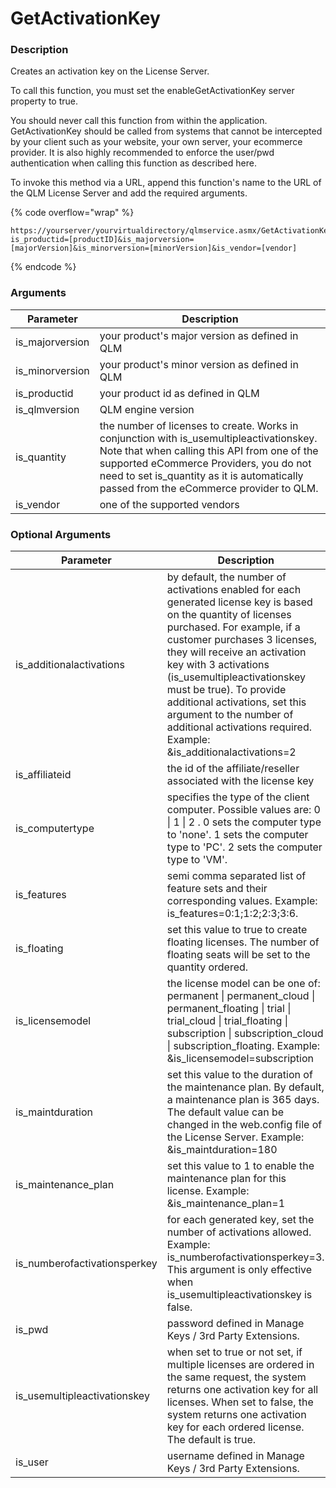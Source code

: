 # GetActivationKey

### Description

Creates an activation key on the License Server.

To call this function, you must set the enableGetActivationKey server property to true.

You should never call this function from within the application. GetActivationKey should be called from systems that cannot be intercepted by your client such as your website, your own server, your ecommerce provider. It is also highly recommended to enforce the user/pwd authentication when calling this function as described here.

To invoke this method via a URL, append this function's name to the URL of the QLM License Server and add the required arguments.

{% code overflow="wrap" %}
```http
https://yourserver/yourvirtualdirectory/qlmservice.asmx/GetActivationKey?is_productid=[productID]&is_majorversion=[majorVersion]&is_minorversion=[minorVersion]&is_vendor=[vendor]
```
{% endcode %}

### Arguments

| Parameter        | Description                                                                                                                                                                                                                                                                     |
| ---------------- | ------------------------------------------------------------------------------------------------------------------------------------------------------------------------------------------------------------------------------------------------------------------------------- |
| is\_majorversion | your product's major version as defined in QLM                                                                                                                                                                                                                                  |
| is\_minorversion | your product's minor version as defined in QLM                                                                                                                                                                                                                                  |
| is\_productid    | your product id as defined in QLM                                                                                                                                                                                                                                               |
| is\_qlmversion   | QLM engine version                                                                                                                                                                                                                                                              |
| is\_quantity     | the number of licenses to create. Works in conjunction with is\_usemultipleactivationskey. Note that when calling this API from one of the supported eCommerce Providers, you do not need to set is\_quantity as it is automatically passed from the eCommerce provider to QLM. |
| is\_vendor       | one of the supported vendors                                                                                                                                                                                                                                                    |

### Optional Arguments

| Parameter                     | Description                                                                                                                                                                                                                                                                                                                                                                                                                      |
| ----------------------------- | -------------------------------------------------------------------------------------------------------------------------------------------------------------------------------------------------------------------------------------------------------------------------------------------------------------------------------------------------------------------------------------------------------------------------------- |
| is\_additionalactivations     | by default, the number of activations enabled for each generated license key is based on the quantity of licenses purchased. For example, if a customer purchases 3 licenses, they will receive an activation key with 3 activations (is\_usemultipleactivationskey must be true). To provide additional activations, set this argument to the number of additional activations required. Example: \&is\_additionalactivations=2 |
| is\_affiliateid               | the id of the affiliate/reseller associated with the license key                                                                                                                                                                                                                                                                                                                                                                 |
| is\_computertype              | specifies the type of the client computer. Possible values are: 0 \| 1 \| 2 . 0 sets the computer type to 'none'. 1 sets the computer type to 'PC'. 2 sets the computer type to 'VM'.                                                                                                                                                                                                                                            |
| is\_features                  | semi comma separated list of feature sets and their corresponding values. Example: is\_features=0:1;1:2;2:3;3:6.                                                                                                                                                                                                                                                                                                                 |
| is\_floating                  | set this value to true to create floating licenses. The number of floating seats will be set to the quantity ordered.                                                                                                                                                                                                                                                                                                            |
| is\_licensemodel              | the license model can be one of: permanent \| permanent\_cloud \| permanent\_floating \| trial \| trial\_cloud \| trial\_floating \| subscription \| subscription\_cloud \| subscription\_floating. Example: \&is\_licensemodel=subscription                                                                                                                                                                                     |
| is\_maintduration             | set this value to the duration of the maintenance plan. By default, a maintenance plan is 365 days. The default value can be changed in the web.config file of the License Server. Example: \&is\_maintduration=180                                                                                                                                                                                                              |
| is\_maintenance\_plan         | set this value to 1 to enable the maintenance plan for this license. Example: \&is\_maintenance\_plan=1                                                                                                                                                                                                                                                                                                                          |
| is\_numberofactivationsperkey | for each generated key, set the number of activations allowed. Example: is\_numberofactivationsperkey=3. This argument is only effective when is\_usemultipleactivationskey is false.                                                                                                                                                                                                                                            |
| is\_pwd                       | password defined in Manage Keys / 3rd Party Extensions.                                                                                                                                                                                                                                                                                                                                                                          |
| is\_usemultipleactivationskey | when set to true or not set, if multiple licenses are ordered in the same request, the system returns one activation key for all licenses. When set to false, the system returns one activation key for each ordered license. The default is true.                                                                                                                                                                               |
| is\_user                      | username defined in Manage Keys / 3rd Party Extensions.                                                                                                                                                                                                                                                                                                                                                                          |
